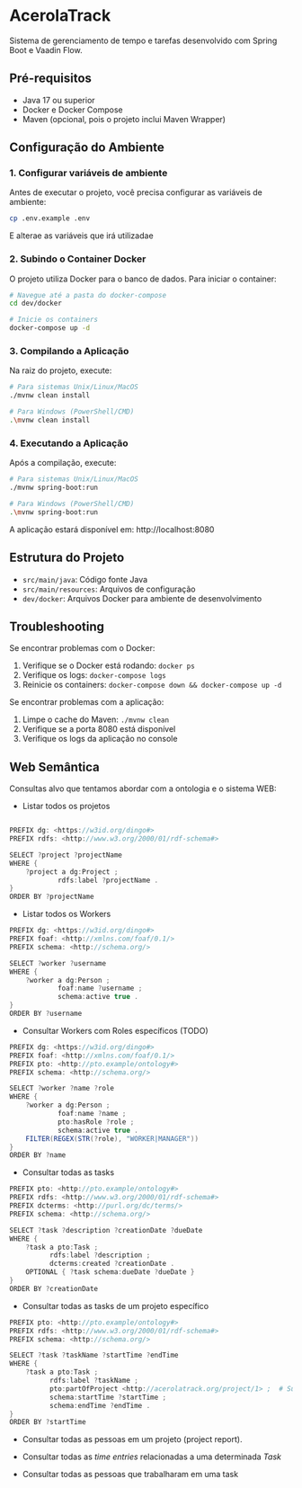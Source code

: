 # AcerolaTrack

Sistema de gerenciamento de tempo e tarefas desenvolvido com Spring Boot e Vaadin Flow.

## Pré-requisitos

- Java 17 ou superior
- Docker e Docker Compose
- Maven (opcional, pois o projeto inclui Maven Wrapper)

## Configuração do Ambiente

### 1. Configurar variáveis de ambiente
Antes de executar o projeto, você precisa configurar as variáveis de ambiente:
```bash
cp .env.example .env
```

E alterae as variáveis que irá utilizadae

### 2. Subindo o Container Docker

O projeto utiliza Docker para o banco de dados. Para iniciar o container:

```bash
# Navegue até a pasta do docker-compose
cd dev/docker

# Inicie os containers
docker-compose up -d
```

### 3. Compilando a Aplicação

Na raiz do projeto, execute:

```bash
# Para sistemas Unix/Linux/MacOS
./mvnw clean install

# Para Windows (PowerShell/CMD)
.\mvnw clean install
```

### 4. Executando a Aplicação

Após a compilação, execute:

```bash
# Para sistemas Unix/Linux/MacOS
./mvnw spring-boot:run

# Para Windows (PowerShell/CMD)
.\mvnw spring-boot:run
```

A aplicação estará disponível em: http://localhost:8080

## Estrutura do Projeto

- `src/main/java`: Código fonte Java
- `src/main/resources`: Arquivos de configuração
- `dev/docker`: Arquivos Docker para ambiente de desenvolvimento

## Troubleshooting

Se encontrar problemas com o Docker:
1. Verifique se o Docker está rodando: `docker ps`
2. Verifique os logs: `docker-compose logs`
3. Reinicie os containers: `docker-compose down && docker-compose up -d`

Se encontrar problemas com a aplicação:
1. Limpe o cache do Maven: `./mvnw clean`
2. Verifique se a porta 8080 está disponível
3. Verifique os logs da aplicação no console

## Web Semântica

Consultas alvo que tentamos abordar com a ontologia e o sistema WEB:

- Listar todos os projetos

``` C#

PREFIX dg: <https://w3id.org/dingo#>
PREFIX rdfs: <http://www.w3.org/2000/01/rdf-schema#>

SELECT ?project ?projectName
WHERE {
    ?project a dg:Project ;
            rdfs:label ?projectName .
}
ORDER BY ?projectName

```

- Listar todos os Workers

``` C#
PREFIX dg: <https://w3id.org/dingo#>
PREFIX foaf: <http://xmlns.com/foaf/0.1/>
PREFIX schema: <http://schema.org/>

SELECT ?worker ?username
WHERE {
    ?worker a dg:Person ;
            foaf:name ?username ;
            schema:active true .
}
ORDER BY ?username
```

- Consultar Workers com Roles específicos (TODO)

``` C#
PREFIX dg: <https://w3id.org/dingo#>
PREFIX foaf: <http://xmlns.com/foaf/0.1/>
PREFIX pto: <http://pto.example/ontology#>
PREFIX schema: <http://schema.org/>

SELECT ?worker ?name ?role
WHERE {
    ?worker a dg:Person ;
            foaf:name ?name ;
            pto:hasRole ?role ;
            schema:active true .
    FILTER(REGEX(STR(?role), "WORKER|MANAGER"))
}
ORDER BY ?name
```


- Consultar todas as tasks

``` C#
PREFIX pto: <http://pto.example/ontology#>
PREFIX rdfs: <http://www.w3.org/2000/01/rdf-schema#>
PREFIX dcterms: <http://purl.org/dc/terms/>
PREFIX schema: <http://schema.org/>

SELECT ?task ?description ?creationDate ?dueDate
WHERE {
    ?task a pto:Task ;
          rdfs:label ?description ;
          dcterms:created ?creationDate .
    OPTIONAL { ?task schema:dueDate ?dueDate }
}
ORDER BY ?creationDate
```

- Consultar todas as tasks de um projeto específico

``` C#
PREFIX pto: <http://pto.example/ontology#>
PREFIX rdfs: <http://www.w3.org/2000/01/rdf-schema#>
PREFIX schema: <http://schema.org/>

SELECT ?task ?taskName ?startTime ?endTime
WHERE {
    ?task a pto:Task ;
          rdfs:label ?taskName ;
          pto:partOfProject <http://acerolatrack.org/project/1> ;  # Substitua 1 pelo ID do projeto
          schema:startTime ?startTime ;
          schema:endTime ?endTime .
}
ORDER BY ?startTime
```

- Consultar todas as pessoas em um projeto (project report).

- Consultar todas as _time entries_ relacionadas a uma determinada _Task_

- Consultar todas as pessoas que trabalharam em uma task
